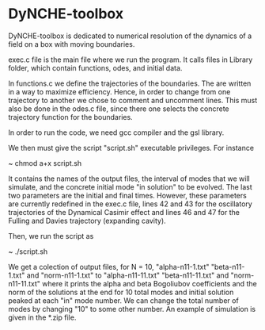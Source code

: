 # DyNCHE-toolbox
DyNCHE-toolbox is dedicated to numerical resolution of the dynamics of a field on a box with moving boundaries. 

exec.c file is the main file where we run the program. It calls files in Library folder, which contain functions, odes, and initial data.

In functions.c we define the trajectories of the boundaries. The are written in a way to maximize efficiency. Hence, in order to change from one trajectory to another we chose to comment and uncomment lines. This must also be done in the odes.c file, since there one selects the concrete trajectory function for the boundaries.  

In order to run the code, we need gcc compiler and the gsl library. 

We then must give the script "script.sh" executable privileges. For instance

~ chmod a+x script.sh

It contains the names of the output files, the interval of modes that we will simulate, and the concrete initial mode "in solution" to be evolved. The last two parameters are the initial and final times. However, these parameters are currently redefined in the exec.c file, lines 42 and 43 for the oscillatory trajectories of the Dynamical Casimir effect and lines 46 and 47 for the Fulling and Davies trajectory (expanding cavity). 

Then, we run the script as

~ ./script.sh

We get a colection of output files, for N = 10, "alpha-n11-1.txt" "beta-n11-1.txt" and "norm-n11-1.txt" to "alpha-n11-11.txt" "beta-n11-11.txt" and "norm-n11-11.txt" where it prints the alpha and beta Bogoliubov coefficients and the norm of the solutions at the end for 10 total modes and initial solution peaked at each "in" mode number. We can change the total number of modes by changing "10" to some other number. An example of simulation is given in the *.zip file.

